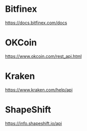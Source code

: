 # Bitfinex

https://docs.bitfinex.com/docs

# OKCoin

https://www.okcoin.com/rest_api.html

# Kraken

https://www.kraken.com/help/api

# ShapeShift

https://info.shapeshift.io/api
